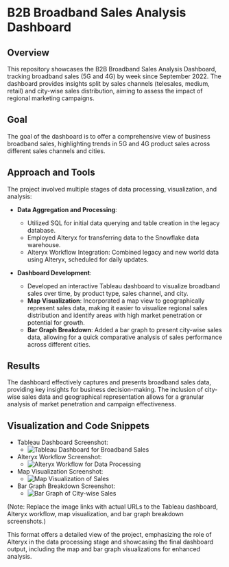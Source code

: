# B2B Broadband Sales Analysis Dashboard

## Overview
This repository showcases the B2B Broadband Sales Analysis Dashboard, tracking broadband sales (5G and 4G) by week since September 2022. The dashboard provides insights split by sales channels (telesales, medium, retail) and city-wise sales distribution, aiming to assess the impact of regional marketing campaigns.

## Goal
The goal of the dashboard is to offer a comprehensive view of business broadband sales, highlighting trends in 5G and 4G product sales across different sales channels and cities.

## Approach and Tools
The project involved multiple stages of data processing, visualization, and analysis:

- **Data Aggregation and Processing**:
  - Utilized SQL for initial data querying and table creation in the legacy database.
  - Employed Alteryx for transferring data to the Snowflake data warehouse.
  - Alteryx Workflow Integration: Combined legacy and new world data using Alteryx, scheduled for daily updates.

- **Dashboard Development**:
  - Developed an interactive Tableau dashboard to visualize broadband sales over time, by product type, sales channel, and city.
  - **Map Visualization**: Incorporated a map view to geographically represent sales data, making it easier to visualize regional sales distribution and identify areas with high market penetration or potential for growth.
  - **Bar Graph Breakdown**: Added a bar graph to present city-wise sales data, allowing for a quick comparative analysis of sales performance across different cities.

## Results
The dashboard effectively captures and presents broadband sales data, providing key insights for business decision-making. The inclusion of city-wise sales data and geographical representation allows for a granular analysis of market penetration and campaign effectiveness.

## Visualization and Code Snippets
- Tableau Dashboard Screenshot:
  - ![Tableau Dashboard for Broadband Sales](link-to-tableau-dashboard.jpg)
- Alteryx Workflow Screenshot:
  - ![Alteryx Workflow for Data Processing](link-to-alteryx-workflow.jpg)
- Map Visualization Screenshot:
  - ![Map Visualization of Sales](link-to-map-visualization.jpg)
- Bar Graph Breakdown Screenshot:
  - ![Bar Graph of City-wise Sales](link-to-bar-graph.jpg)

(Note: Replace the image links with actual URLs to the Tableau dashboard, Alteryx workflow, map visualization, and bar graph breakdown screenshots.)

This format offers a detailed view of the project, emphasizing the role of Alteryx in the data processing stage and showcasing the final dashboard output, including the map and bar graph visualizations for enhanced analysis.
